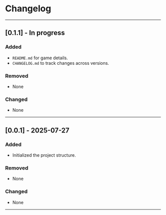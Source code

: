 # Changelog

---

## [0.1.1] - In progress

### Added
- `README.md` for game details.
- `CHANGELOG.md` to track changes across versions.

### Removed
- None

### Changed
- None

---

## [0.0.1] - 2025-07-27

### Added
- Initialized the project structure.

### Removed
- None

### Changed
- None

--- 
